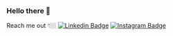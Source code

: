 ### Hello there 👋


Reach me out 👇🏼
[![Linkedin Badge](https://img.shields.io/badge/-LinkedIn-blue?style=flat-square&logo=Linkedin&logoColor=white&link=https://www.https://www.linkedin.com/in/carlos-cesar-774a7a27/)](https://www.https://www.linkedin.com/in/carlos-cesar-774a7a27/) [![Instagram Badge](https://img.shields.io/badge/-Instagram-violet?style=flat-square&logo=Instagram&logoColor=white&link=https://www.instagram.com/cesar.sotnas)](https://www.instagram.com/cesar.sotnas)
